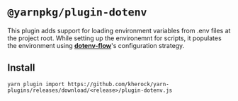 # `@yarnpkg/plugin-dotenv`

This plugin adds support for loading environment variables from .env files at
the project root. While setting up the environemnt for scripts, it populates the
environment using
[**dotenv-flow**](https://www.npmjs.com/package/dotenv-flow)'s configuration
strategy.

## Install

```
yarn plugin import https://github.com/kherock/yarn-plugins/releases/download/<release>/plugin-dotenv.js
```
